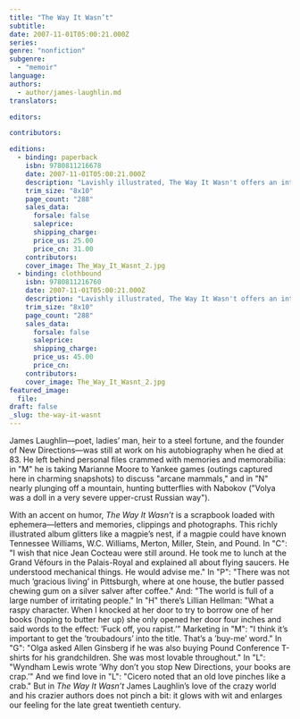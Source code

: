 ```yaml
---
title: "The Way It Wasn’t"
subtitle:
date: 2007-11-01T05:00:21.000Z
series:
genre: "nonfiction"
subgenre:
  - "memoir"
language:
authors:
  - author/james-laughlin.md
translators:

editors:

contributors:

editions:
  - binding: paperback
    isbn: 9780811216678
    date: 2007-11-01T05:00:21.000Z
    description: "Lavishly illustrated, The Way It Wasn't offers an intimate firsthand encounter with 20th-century Modernism, from the extraordinary man who defined it for America. "
    trim_size: "8x10"
    page_count: "288"
    sales_data:
      forsale: false
      saleprice:
      shipping_charge:
      price_us: 25.00
      price_cn: 31.00
    contributors:
    cover_image: The_Way_It_Wasnt_2.jpg
  - binding: clothbound
    isbn: 9780811216760
    date: 2007-11-01T05:00:21.000Z
    description: "Lavishly illustrated, The Way It Wasn't offers an intimate firsthand encounter with 20th-century Modernism, from the extraordinary man who defined it for America. "
    trim_size: "8x10"
    page_count: "288"
    sales_data:
      forsale: false
      saleprice:
      shipping_charge:
      price_us: 45.00
      price_cn:
    contributors:
    cover_image: The_Way_It_Wasnt_2.jpg
featured_image:
  file:
draft: false
_slug: the-way-it-wasnt
---
```


James Laughlin––poet, ladies’ man, heir to a steel fortune, and the founder of New Directions––was still at work on his autobiography when he died at 83. He left behind personal files crammed with memories and memorabilia: in "M" he is taking Marianne Moore to Yankee games (outings captured here in charming snapshots) to discuss "arcane mammals," and in "N" nearly plunging off a mountain, hunting butterflies with Nabokov ("Volya was a doll in a very severe upper-crust Russian way").

With an accent on humor, _The Way It Wasn’t_ is a scrapbook loaded with ephemera––letters and memories, clippings and photographs. This richly illustrated album glitters like a magpie’s nest, if a magpie could have known Tennessee Williams, W.C. Williams, Merton, Miller, Stein, and Pound. In "C": "I wish that nice Jean Cocteau were still around. He took me to lunch at the Grand Véfours in the Palais-Royal and explained all about flying saucers. He understood mechanical things. He would advise me." In "P": "There was not much ’gracious living’ in Pittsburgh, where at one house, the butler passed chewing gum on a silver salver after coffee." And: "The world is full of a large number of irritating people." In "H" there’s Lillian Hellman: "What a raspy character. When I knocked at her door to try to borrow one of her books (hoping to butter her up) she only opened her door four inches and said words to the effect: ’Fuck off, you rapist.’" Marketing in "M": "I think it’s important to get the ’troubadours’ into the title. That’s a ’buy-me’ word." In "G": "Olga asked Allen Ginsberg if he was also buying Pound Conference T-shirts for his grandchildren. She was most lovable throughout." In "L": "Wyndham Lewis wrote ’Why don’t you stop New Directions, your books are crap.’" And we find love in "L": "Cicero noted that an old love pinches like a crab." But in _The Way It Wasn’t_ James Laughlin’s love of the crazy world and his crazier authors does not pinch a bit: it glows with wit and enlarges our feeling for the late great twentieth century.

